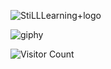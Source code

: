 ![StiLLLearning+logo](https://user-images.githubusercontent.com/96235275/204787486-12452475-b6ff-4a6e-9928-e82bc6f31bd8.png)


![giphy](https://user-images.githubusercontent.com/96235275/204787258-59b2dc3b-2512-4531-9add-9380439a290c.gif)

![Visitor Count](https://profile-counter.glitch.me/{Turtlesaurus05}/count.svg)
